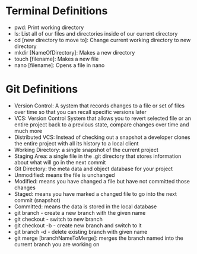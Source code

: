 # Terminal Definitions
- pwd: Print working directory
- ls: List all of our files and directories inside of our current directory
- cd [new directory to move to]: Change current working directory to new directory
- mkdir [NameOfDirectory]: Makes a new directory
- touch [filename]: Makes a new file
- nano [filename]: Opens a file in nano

# Git Definitions
- Version Control: A system that records changes to a file or set of files over time so that you can recall specific versions later
- VCS: Version Control System that allows you to revert selected file or an entire project back to a previous state, compare changes over time and much more
- Distributed VCS: Instead of checking out a snapshot a developer clones the entire project with all its history to a local client
- Working Directory: a single snapshot of the current project
- Staging Area: a single file in the .git directory that stores information about what will go in the next commit
- Git Directory: the meta data and object database for your project 
- Unmodified: means the file is unchanged
- Modified: means you have changed a file but have not committed those changes
- Staged: means you have marked a changed file to go into the next commit (snapshot)
- Committed: means the data is stored in the local database
- git branch <branchname> - create a new branch with the given name
- git checkout <branchname> - switch to new branch
- git checkout -b <branchname> - create new branch and switch to it
- git branch -d <branchname> - delete existing branch with given name
- git merge [branchNameToMerge]: merges the branch named into the current branch you are working on
